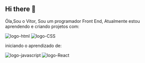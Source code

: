 ## Hi there 📝

Óla,Sou o Vitor, Sou um programador Front End, Atualmente estou aprendendo e criando projetos com:

<img src="https://img.shields.io/badge/HTML5-E34F26?style=for-the-badge&logo=html5&logoColor=white" alt="logo-html">

<img src="https://img.shields.io/badge/CSS3-1572B6?style=for-the-badge&logo=css3&logoColor=white" alt="logo-CSS">

iniciando o aprendizado de:

<img src="https://img.shields.io/badge/JavaScript-323330?style=for-the-badge&logo=javascript&logoColor=F7DF1E" alt="logo-javascript">

<img src="https://img.shields.io/badge/React-20232A?style=for-the-badge&logo=react&logoColor=61DAFB" alt="logo-React">
